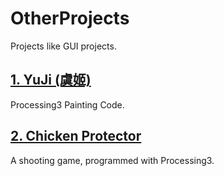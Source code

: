 # OtherProjects
Projects like GUI projects.

## [1. YuJi (虞姬)][1]
Processing3 Painting Code.

## [2. Chicken Protector][2]
A shooting game, programmed with Processing3.


[1]: https://github.com/jShawnTsui/OtherProjects/tree/master/YuJi
[2]: https://github.com/jShawnTsui/OtherProjects/tree/master/ChickenProtector